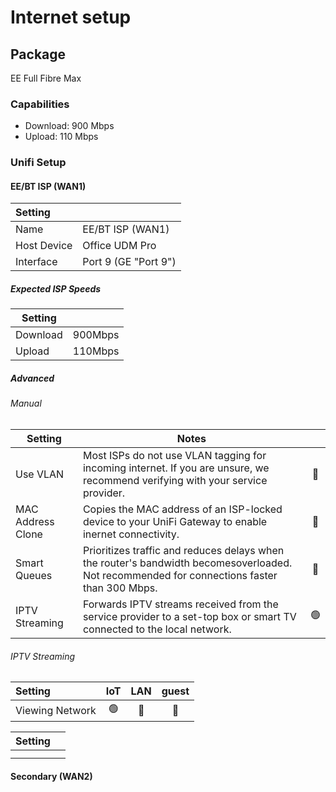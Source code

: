 # Internet setup

## Package

EE Full Fibre Max

### Capabilities

- Download: 900 Mbps
- Upload: 110 Mbps

### Unifi Setup

#### EE/BT ISP (WAN1)

| Setting     |                      |
| :---------- | -------------------- |
| Name        | EE/BT ISP (WAN1)     |
| Host Device | Office UDM Pro       |
| Interface   | Port 9 (GE "Port 9") |

##### Expected ISP Speeds

| Setting  |         |
| -------- | ------- |
| Download | 900Mbps |
| Upload   | 110Mbps |

##### Advanced

###### Manual

| Setting           | Notes                                                                                                                                       |     |
| ----------------- | ------------------------------------------------------------------------------------------------------------------------------------------- | :-: |
| Use VLAN          | Most ISPs do not use VLAN tagging for incoming internet. If you are unsure, we recommend verifying with your service provider.              | 🔴  |
| MAC Address Clone | Copies the MAC address of an ISP-locked device to your UniFi Gateway to enable inernet connectivity.                                        | 🔴  |
| Smart Queues      | Prioritizes traffic and reduces delays when the router's bandwidth becomesoverloaded. Not recommended for connections faster than 300 Mbps. | 🔴  |
| IPTV Streaming    | Forwards IPTV streams received from the service provider to a set-top box or smart TV connected to the local network.                       | 🟢  |

###### IPTV Streaming

| Setting         | IoT | LAN | guest |
| :-------------- | :-: | :-: | :---: |
| Viewing Network | 🟢  | 🔴  |  🔴   |

| Setting |     |
| ------- | --- |
|         |     |
|         |     |

#### Secondary (WAN2)
